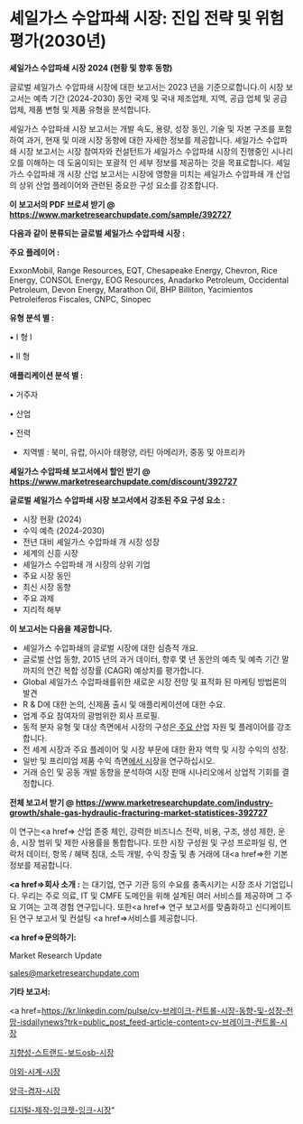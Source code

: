 # 셰일가스 수압파쇄 시장: 진입 전략 및 위험 평가(2030년)

<strong>셰일가스 수압파쇄 시장 2024 (현황 및 향후 동향)</strong>

글로벌 셰일가스 수압파쇄 시장에 대한 보고서는 2023 년을 기준으로합니다.이 시장 보고서는 예측 기간 (2024-2030) 동안 국제 및 국내 제조업체, 지역, 공급 업체 및 공급 업체, 제품 변형 및 제품 유형을 분석합니다.

셰일가스 수압파쇄 시장 보고서는 개발 속도, 용량, 성장 동인, 기술 및 자본 구조를 포함하여 과거, 현재 및 미래 시장 동향에 대한 자세한 정보를 제공합니다. 셰일가스 수압파쇄 시장 보고서는 시장 참여자와 컨설턴트가 셰일가스 수압파쇄 시장의 진행중인 시나리오를 이해하는 데 도움이되는 포괄적 인 세부 정보를 제공하는 것을 목표로합니다. 셰일가스 수압파쇄 개 시장 산업 보고서는 시장에 영향을 미치는 셰일가스 수압파쇄 개 산업의 상위 산업 플레이어와 관련된 중요한 구성 요소를 강조합니다.



<strong>이 보고서의 PDF 브로셔 받기 @ <a href=https://www.marketresearchupdate.com/sample/392727>https://www.marketresearchupdate.com/sample/392727</a></strong>



<strong>다음과 같이 분류되는 글로벌 셰일가스 수압파쇄 시장 :</strong>



<strong>주요 플레이어 :</strong>

ExxonMobil, Range Resources, EQT, Chesapeake Energy, Chevron, Rice Energy, CONSOL Energy, EOG Resources, Anadarko Petroleum, Occidental Petroleum, Devon Energy, Marathon Oil, BHP Billiton, Yacimientos Petroleiferos Fiscales, CNPC, Sinopec



<strong>유형 분석 별 :</strong>

• I 형 I

• II 형



<strong>애플리케이션 분석 별 :</strong>

• 거주자

• 산업

• 전력

<ul>
  <li>지역별 : 북미, 유럽, 아시아 태평양, 라틴 아메리카, 중동 및 아프리카</li>
</ul>


<strong>셰일가스 수압파쇄 보고서에서 할인 받기 @ <a href=https://www.marketresearchupdate.com/discount/392727>https://www.marketresearchupdate.com/discount/392727</a></strong>



<strong>글로벌 셰일가스 수압파쇄 시장 보고서에서 강조된 주요 구성 요소 :</strong>
<ul>
  <li>시장 현황 (2024)</li>
  <li>수익 예측 (2024-2030)</li>
  <li>전년 대비 셰일가스 수압파쇄 개 시장 성장</li>
  <li>세계의 신흥 시장</li>
  <li>셰일가스 수압파쇄 개 시장의 상위 기업</li>
  <li>주요 시장 동인</li>
  <li>최신 시장 동향</li>
  <li>주요 과제</li>
  <li>지리적 해부</li>
</ul>


<strong>이 보고서는 다음을 제공합니다.</strong>
<ul>
  <li>셰일가스 수압파쇄의 글로벌 시장에 대한 심층적 개요.</li>
  <li>글로벌 산업 동향, 2015 년의 과거 데이터, 향후 몇 년 동안의 예측 및 예측 기간 말까지의 연간 복합 성장률 (CAGR) 예상치를 평가합니다.</li>
  <li>Global 셰일가스 수압파쇄를위한 새로운 시장 전망 및 표적화 된 마케팅 방법론의 발견</li>
  <li>R &amp; D에 대한 논의, 신제품 출시 및 애플리케이션에 대한 수요.</li>
  <li>업계 주요 참여자의 광범위한 회사 프로필.</li>
  <li>동적 분자 유형 및 대상 측면에서 시장의 구성은<a href=> 주요 산</a>업 자원 및 플레이어를 강조합니다.</li>
  <li>전 세계 시장과 주요 플레이어 및 시장 부문에 대한 환자 역학 및 시장 수익의 성장.</li>
  <li>일반 및 프리미엄 제품 수익 측면<a href=>에서 시</a>장을 연구하십시오.</li>
  <li>거래 승인 및 공동 개발 동향을 분석하여 시장 판매 시나리오에서 상업적 기회를 결정합니다.</li>
</ul>



<strong>전체 보고서 받기 @ <a href=https://www.marketresearchupdate.com/industry-growth/shale-gas-hydraulic-fracturing-market-statistices-392727>https://www.marketresearchupdate.com/industry-growth/shale-gas-hydraulic-fracturing-market-statistices-392727</a></strong>

이 연구는<a href=> 산업 존중</a> 체인, 강력한 비즈니스 전략, 비용, 구조, 생성 제한, 운송, 시장 범위 및 제한 사용률을 통합합니다. 또한 시장 구성원 및 구성 프로파일 링, 연락처 데이터, 항목 / 혜택 침대, 소득 개발, 수익 창출 및 총 거래에 대<a href=>한 기본 </a>정보를 제공합니다.



<strong><a href=>회사 소</a>개 :</strong>
는 대기업, 연구 기관 등의 수요를 충족시키는 시장 조사 기업입니다. 우리는 주로 의료, IT 및 CMFE 도메인을 위해 설계된 여러 서비스를 제공하며 그 주요 기여는 고객 경험 연구입니다. 또한<a href=> 연구 보</a>고서를 맞춤화하고 신디케이트 된 연구 보고서 및 컨설팅 <a href=>서비스</a>를 제공합니다.



<strong><a href=>문의하기:</a></strong>

Market Research Update

sales@marketresearchupdate.com



<strong>기타 보고서:</strong>

<a href=https://kr.linkedin.com/pulse/cv-브레이크-컨트롤-시장-동향-및-성장-전망-isdailynews?trk=public_post_feed-article-content>cv-브레이크-컨트롤-시장</a>

<a href=https://www.linkedin.com/pulse/지향성-스트랜드-보드osb-시장-진입-전략-및-위험-평가2029년/>지향성-스트랜드-보드osb-시장</a>

<a href=https://www.linkedin.com/pulse/야외-시계-시장-동향-및-성장-전망-data-dive-diaries-24-analysis-s5rsf/>야외-시계-시장</a>

<a href=https://www.linkedin.com/pulse/양극-겸자-시장-규모-및-성장-2023-survey-spotlight-pro-24-analysis-xcgaf/>양극-겸자-시장</a>

<a href=https://www.linkedin.com/pulse/디지털-제작-잉크젯-잉크-시장-동향-및-성장-전망-trend-tracking-tips-360-analysis-zah5c/>디지털-제작-잉크젯-잉크-시장</a>"
